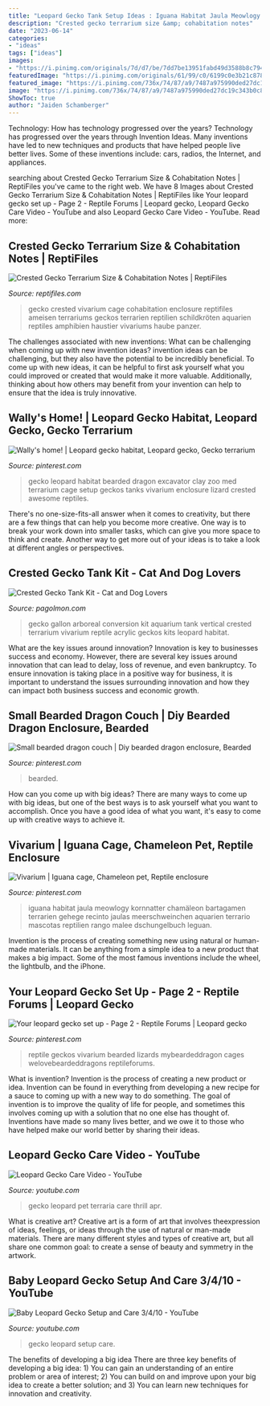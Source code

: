 ```yaml
---
title: "Leopard Gecko Tank Setup Ideas : Iguana Habitat Jaula Meowlogy Kornnatter Chamäleon Bartagamen Terrarien Gehege Recinto Jaulas Meerschweinchen Aquarien Terrario Mascotas Reptilien Rango Malee Dschungelbuch Leguan"
description: "Crested gecko terrarium size &amp; cohabitation notes"
date: "2023-06-14"
categories:
- "ideas"
tags: ["ideas"]
images:
- "https://i.pinimg.com/originals/7d/d7/be/7dd7be13951fabd49d3588b8c7940ebb.jpg"
featuredImage: "https://i.pinimg.com/originals/61/99/c0/6199c0e3b21c87846d0de00acc377cf5.jpg"
featured_image: "https://i.pinimg.com/736x/74/87/a9/7487a975990ded27dc19c343b0c8beab.jpg"
image: "https://i.pinimg.com/736x/74/87/a9/7487a975990ded27dc19c343b0c8beab.jpg"
ShowToc: true
author: "Jaiden Schamberger"
---
```



Technology: How has technology progressed over the years?
Technology has progressed over the years through Invention Ideas. Many inventions have led to new techniques and products that have helped people live better lives. Some of these inventions include: cars, radios, the Internet, and appliances.

	

		
searching about Crested Gecko Terrarium Size &amp; Cohabitation Notes | ReptiFiles you've came to the right web. We have 8 Images about Crested Gecko Terrarium Size &amp; Cohabitation Notes | ReptiFiles like Your leopard gecko set up - Page 2 - Reptile Forums | Leopard gecko, Leopard Gecko Care Video - YouTube and also Leopard Gecko Care Video - YouTube. Read more:
		
    
## Crested Gecko Terrarium Size &amp; Cohabitation Notes | ReptiFiles

<img loading=lazy src="https://i2.wp.com/www.reptifiles.com/wp-content/uploads/2017/04/b142dbee98114e06ec3f748924404b20.jpg?ssl=1" onerror="this.onerror=null;this.src='https://tse3.mm.bing.net/th?id=OIP.DlM_RYXjt1gYUlPYah6dOwHaJ4&amp;pid=15.1';" alt="Crested Gecko Terrarium Size &amp; Cohabitation Notes | ReptiFiles">

_Source: reptifiles.com_

>gecko crested vivarium cage cohabitation enclosure reptifiles ameisen terrariums geckos terrarien reptilien schildkröten aquarien reptiles amphibien haustier vivariums haube panzer. 

	

The challenges associated with new inventions: What can be challenging when coming up with new invention ideas?
invention ideas can be challenging, but they also have the potential to be incredibly beneficial. To come up with new ideas, it can be helpful to first ask yourself what you could improved or created that would make it more valuable. Additionally, thinking about how others may benefit from your invention can help to ensure that the idea is truly innovative.

    
## Wally&#039;s Home! | Leopard Gecko Habitat, Leopard Gecko, Gecko Terrarium

<img loading=lazy src="https://i.pinimg.com/originals/7d/d7/be/7dd7be13951fabd49d3588b8c7940ebb.jpg" onerror="this.onerror=null;this.src='https://tse3.mm.bing.net/th?id=OIP.THUq9gJgBB0Me9PExdx35gHaE8&amp;pid=15.1';" alt="Wally&#039;s home! | Leopard gecko habitat, Leopard gecko, Gecko terrarium">

_Source: pinterest.com_

>gecko leopard habitat bearded dragon excavator clay zoo med terrarium cage setup geckos tanks vivarium enclosure lizard crested awesome reptiles. 

	

There's no one-size-fits-all answer when it comes to creativity, but there are a few things that can help you become more creative. One way is to break your work down into smaller tasks, which can give you more space to think and create. Another way to get more out of your ideas is to take a look at different angles or perspectives.

    
## Crested Gecko Tank Kit - Cat And Dog Lovers

<img loading=lazy src="https://i.pinimg.com/originals/61/99/c0/6199c0e3b21c87846d0de00acc377cf5.jpg" onerror="this.onerror=null;this.src='https://tse4.mm.bing.net/th?id=OIP.MUacgEHp-L9QfLYFHoWh3wHaJ4&amp;pid=15.1';" alt="Crested Gecko Tank Kit - Cat and Dog Lovers">

_Source: pagolmon.com_

>gecko gallon arboreal conversion kit aquarium tank vertical crested terrarium vivarium reptile acrylic geckos kits leopard habitat. 

	

What are the key issues around innovation?
Innovation is key to businesses success and economy. However, there are several key issues around innovation that can lead to delay, loss of revenue, and even bankruptcy. To ensure innovation is taking place in a positive way for business, it is important to understand the issues surrounding innovation and how they can impact both business success and economic growth.

    
## Small Bearded Dragon Couch | Diy Bearded Dragon Enclosure, Bearded

<img loading=lazy src="https://i.pinimg.com/736x/4d/f1/55/4df155b7296c4d0cc58261986a71e088.jpg" onerror="this.onerror=null;this.src='https://tse4.mm.bing.net/th?id=OIP.ebvapGOQ5LTGsmz77y3QxAHaHa&amp;pid=15.1';" alt="Small bearded dragon couch | Diy bearded dragon enclosure, Bearded">

_Source: pinterest.com_

>bearded. 

	

How can you come up with big ideas?
There are many ways to come up with big ideas, but one of the best ways is to ask yourself what you want to accomplish. Once you have a good idea of what you want, it's easy to come up with creative ways to achieve it.

    
## Vivarium | Iguana Cage, Chameleon Pet, Reptile Enclosure

<img loading=lazy src="https://i.pinimg.com/originals/8c/63/e7/8c63e77090195a4ae3e5aac9f4e5ae77.jpg" onerror="this.onerror=null;this.src='https://tse4.mm.bing.net/th?id=OIP.eWUjOuYC8BAmAKNCoS_F3AHaNK&amp;pid=15.1';" alt="Vivarium | Iguana cage, Chameleon pet, Reptile enclosure">

_Source: pinterest.com_

>iguana habitat jaula meowlogy kornnatter chamäleon bartagamen terrarien gehege recinto jaulas meerschweinchen aquarien terrario mascotas reptilien rango malee dschungelbuch leguan. 

	

Invention is the process of creating something new using natural or human-made materials. It can be anything from a simple idea to a new product that makes a big impact. Some of the most famous inventions include the wheel, the lightbulb, and the iPhone.

    
## Your Leopard Gecko Set Up - Page 2 - Reptile Forums | Leopard Gecko

<img loading=lazy src="https://i.pinimg.com/736x/74/87/a9/7487a975990ded27dc19c343b0c8beab.jpg" onerror="this.onerror=null;this.src='https://tse4.mm.bing.net/th?id=OIP.fAQJ4R1WQrbIM_yxgGp_rQHaE6&amp;pid=15.1';" alt="Your leopard gecko set up - Page 2 - Reptile Forums | Leopard gecko">

_Source: pinterest.com_

>reptile geckos vivarium bearded lizards mybeardeddragon cages welovebeardeddragons reptileforums. 

	

What is invention?
Invention is the process of creating a new product or idea. Invention can be found in everything from developing a new recipe for a sauce to coming up with a new way to do something. The goal of invention is to improve the quality of life for people, and sometimes this involves coming up with a solution that no one else has thought of. Inventions have made so many lives better, and we owe it to those who have helped make our world better by sharing their ideas.

    
## Leopard Gecko Care Video - YouTube

<img loading=lazy src="https://i.ytimg.com/vi/Y2gq-gIGFDI/maxresdefault.jpg" onerror="this.onerror=null;this.src='https://tse2.mm.bing.net/th?id=OIP.leDty4ioY9lL8600x8ktAQHaEK&amp;pid=15.1';" alt="Leopard Gecko Care Video - YouTube">

_Source: youtube.com_

>gecko leopard pet terraria care thrill apr. 

	

What is creative art?
Creative art is a form of art that involves theexpression of ideas, feelings, or ideas through the use of natural or man-made materials. There are many different styles and types of creative art, but all share one common goal: to create a sense of beauty and symmetry in the artwork.

    
## Baby Leopard Gecko Setup And Care 3/4/10 - YouTube

<img loading=lazy src="http://i.ytimg.com/vi/vqx6Vlm3XOg/hqdefault.jpg" onerror="this.onerror=null;this.src='https://tse4.mm.bing.net/th?id=OIP.9iajw2M1GAas0GVkyhMA2QHaFj&amp;pid=15.1';" alt="Baby Leopard Gecko Setup and Care 3/4/10 - YouTube">

_Source: youtube.com_

>gecko leopard setup care. 

	

The benefits of developing a big idea
There are three key benefits of developing a big idea: 1) You can gain an understanding of an entire problem or area of interest; 2) You can build on and improve upon your big idea to create a better solution; and 3) You can learn new techniques for innovation and creativity.

